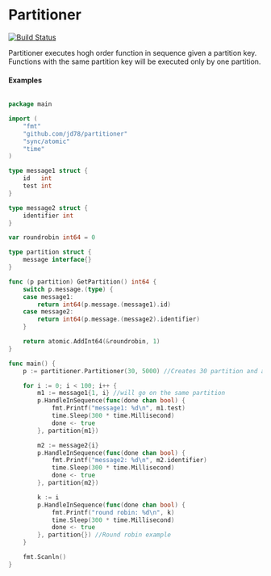 # Partitioner

[![Build Status](https://travis-ci.org/jd78/partitioner.svg?branch=master)](https://travis-ci.org/jd78/partitioner)

Partitioner executes hogh order function in sequence given a partition key. Functions with the same partition key will be executed only by one partition.

#### Examples 

```go

package main

import (
	"fmt"
	"github.com/jd78/partitioner"
	"sync/atomic"
	"time"
)

type message1 struct {
	id   int
	test int
}

type message2 struct {
	identifier int
}

var roundrobin int64 = 0

type partition struct {
	message interface{}
}

func (p partition) GetPartition() int64 {
	switch p.message.(type) {
	case message1:
		return int64(p.message.(message1).id)
	case message2:
		return int64(p.message.(message2).identifier)
	}

	return atomic.AddInt64(&roundrobin, 1)
}

func main() {
	p := partitioner.Partitioner(30, 5000) //Creates 30 partition and a max retry time interval of 5000 ms

	for i := 0; i < 100; i++ {
		m1 := message1{1, i} //will go on the same partition
		p.HandleInSequence(func(done chan bool) {
			fmt.Printf("message1: %d\n", m1.test)
			time.Sleep(300 * time.Millisecond)
			done <- true
		}, partition{m1})

		m2 := message2{i}
		p.HandleInSequence(func(done chan bool) {
			fmt.Printf("message2: %d\n", m2.identifier)
			time.Sleep(300 * time.Millisecond)
			done <- true
		}, partition{m2})

		k := i
		p.HandleInSequence(func(done chan bool) {
			fmt.Printf("round robin: %d\n", k)
			time.Sleep(300 * time.Millisecond)
			done <- true
		}, partition{}) //Round robin example
	}

	fmt.Scanln()
}

```